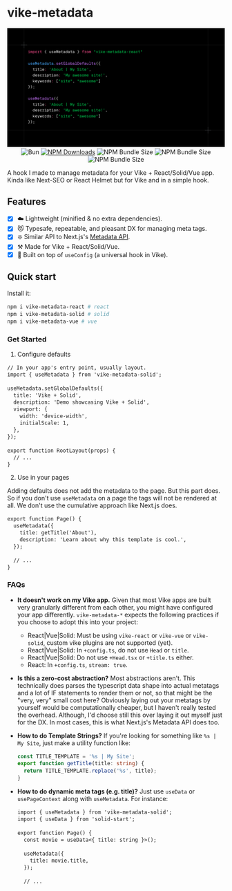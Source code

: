 # vike-metadata

<div align="center">
  <img src="_docs/image.png" alt="vike-metadata-banner" />
</div>

<div align="center">
  <img src="https://img.shields.io/badge/maintained%20with-bun-cc00ff.svg?style=for-the-badge&logo=bun)](https://bun.sh/" alt="Bun"></img>
  <a href="https://www.npmjs.com/package/vike-metadata-react" target="_blank">
  <img src="https://img.shields.io/npm/dw/vike-metadata-react?style=for-the-badge" alt="NPM Downloads"></img></a>
  <!-- <img src="https://img.shields.io/npm/l/vike-metadata-react?style=for-the-badge" alt="NPM License"></img> -->
  <img src="https://img.shields.io/bundlephobia/minzip/vike-metadata-react?style=for-the-badge&label=minzip%20size%20(react)" alt="NPM Bundle Size" ></img>
  <img src="https://img.shields.io/bundlephobia/minzip/vike-metadata-solid?style=for-the-badge&label=minzip%20size%20(solid)" alt="NPM Bundle Size" ></img>
  <img src="https://img.shields.io/bundlephobia/minzip/vike-metadata-vue?style=for-the-badge&label=minzip%20size%20(vue)" alt="NPM Bundle Size" ></img>
</div>

A hook I made to manage metadata for your Vike + React/Solid/Vue app. Kinda like Next-SEO or React Helmet but for Vike and in a simple hook.

## Features

- [x] ☁️ Lightweight (minified & no extra dependencies).
- [x] 😻 Typesafe, repeatable, and pleasant DX for managing meta tags.
- [x] ❇️ Similar API to Next.js's [Metadata API](https://nextjs.org/docs/app/api-reference/functions/generate-metadata#metadata-object).
- [x] ⚒️ Made for Vike + React/Solid/Vue.
- [x] 🚀 Built on top of `useConfig` (a universal hook in Vike).

## Quick start

Install it:

```bash
npm i vike-metadata-react # react
npm i vike-metadata-solid # solid
npm i vike-metadata-vue # vue
```

### Get Started

1. Configure defaults

```tsx
// In your app's entry point, usually layout.
import { useMetadata } from 'vike-metadata-solid';

useMetadata.setGlobalDefaults({
  title: 'Vike + Solid',
  description: 'Demo showcasing Vike + Solid',
  viewport: {
    width: 'device-width',
    initialScale: 1,
  },
});

export function RootLayout(props) {
  // ...
}
```

2. Use in your pages

Adding defaults does not add the metadata to the page. But this part does. So if you don't use `useMetadata` on a page the tags will not be rendered at all. We don't use the cumulative approach like Next.js does.

```tsx
export function Page() {
  useMetadata({
    title: getTitle('About'),
    description: 'Learn about why this template is cool.',
  });

  // ...
}
```

### FAQs

- **It doesn't work on my Vike app.** Given that most Vike apps are built very granularly different from each other, you might have configured your app differently. `vike-metadata-*` expects the following practices if you choose to adopt this into your project:
  - React|Vue|Solid: Must be using `vike-react` or `vike-vue` or `vike-solid`, custom vike plugins are not supported (yet).
  - React|Vue|Solid: In `+config.ts`, do not use `Head` or `title`.
  - React|Vue|Solid: Do not use `+Head.tsx` or `+title.ts` either.
  - React: In `+config.ts`, `stream: true`.
- **Is this a zero-cost abstraction?** Most abstractions aren't. This technically does parses the typescript data shape into actual metatags and a lot of IF statements to render them or not, so that might be the "very, very" small cost here? Obviously laying out your metatags by yourself would be computationally cheaper, but I haven't really tested the overhead. Although, I'd choose still this over laying it out myself just for the DX. In most cases, this is what Next.js's Metadata API does too.
- **How to do Template Strings?** If you're looking for something like `%s | My Site`, just make a utility function like:

  ```ts
  const TITLE_TEMPLATE = '%s | My Site';
  export function getTitle(title: string) {
    return TITLE_TEMPLATE.replace('%s', title);
  }
  ```

- **How to do dynamic meta tags (e.g. title)?** Just use `useData` or `usePageContext` along with `useMetadata`. For instance:

  ```tsx
  import { useMetadata } from 'vike-metadata-solid';
  import { useData } from 'solid-start';

  export function Page() {
    const movie = useData<{ title: string }>();

    useMetadata({
      title: movie.title,
    });

    // ...
  ```
